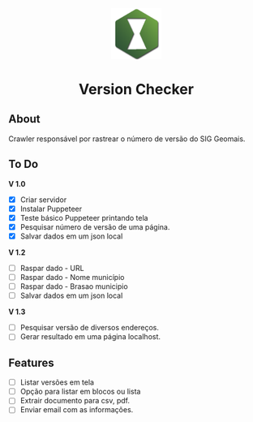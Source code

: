 <p align="center">
    <img width="20%" src="public\logo_crawler.png">
</p>
<h1 align="center">Version Checker</h1>

## About
Crawler responsável por rastrear o número de versão do SIG Geomais.

## To Do
**V 1.0**
- [X] Criar servidor
- [X] Instalar Puppeteer
- [X] Teste básico Puppeteer printando tela
- [X] Pesquisar número de versão de uma página.
- [X] Salvar dados em um json local

**V 1.2**
- [ ] Raspar dado - URL
- [ ] Raspar dado - Nome município
- [ ] Raspar dado - Brasao municipio
- [ ] Salvar dados em um json local

**V 1.3**
- [ ] Pesquisar versão de diversos endereços.
- [ ] Gerar resultado em uma página localhost.

## Features
- [ ] Listar versões em tela
- [ ] Opção para listar em blocos ou lista
- [ ] Extrair documento para csv, pdf.
- [ ] Enviar email com as informações.